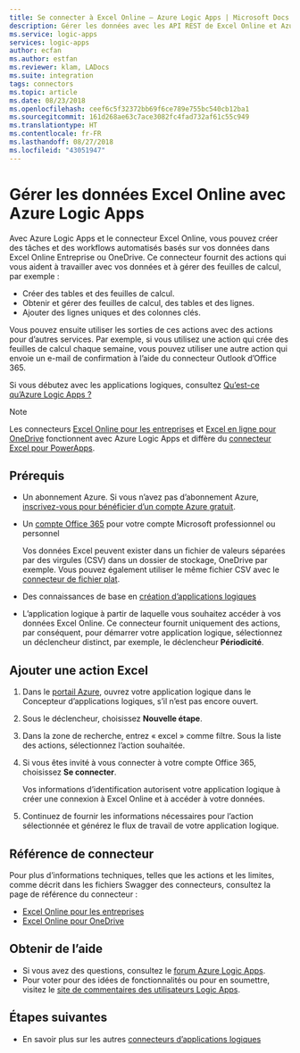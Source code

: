 ```yaml
---
title: Se connecter à Excel Online – Azure Logic Apps | Microsoft Docs
description: Gérer les données avec les API REST de Excel Online et Azure Logic Apps
ms.service: logic-apps
services: logic-apps
author: ecfan
ms.author: estfan
ms.reviewer: klam, LADocs
ms.suite: integration
tags: connectors
ms.topic: article
ms.date: 08/23/2018
ms.openlocfilehash: ceef6c5f32372bb69f6ce789e755bc540cb12ba1
ms.sourcegitcommit: 161d268ae63c7ace3082fc4fad732af61c55c949
ms.translationtype: HT
ms.contentlocale: fr-FR
ms.lasthandoff: 08/27/2018
ms.locfileid: "43051947"
---
```

# <a name="manage-excel-online-data-with-azure-logic-apps"></a>Gérer les données Excel Online avec Azure Logic Apps

Avec Azure Logic Apps et le connecteur Excel Online, vous pouvez créer des tâches et des workflows automatisés basés sur vos données dans Excel Online Entreprise ou OneDrive. Ce connecteur fournit des actions qui vous aident à travailler avec vos données et à gérer des feuilles de calcul, par exemple : 

* Créer des tables et des feuilles de calcul.
* Obtenir et gérer des feuilles de calcul, des tables et des lignes.
* Ajouter des lignes uniques et des colonnes clés.

Vous pouvez ensuite utiliser les sorties de ces actions avec des actions pour d’autres services. Par exemple, si vous utilisez une action qui crée des feuilles de calcul chaque semaine, vous pouvez utiliser une autre action qui envoie un e-mail de confirmation à l’aide du connecteur Outlook d’Office 365.

Si vous débutez avec les applications logiques, consultez [Qu’est-ce qu’Azure Logic Apps ?](../logic-apps/logic-apps-overview.md)

> [!NOTE]
> Les connecteurs [Excel Online pour les entreprises](/connectors/excelonlinebusiness/) et [Excel en ligne pour OneDrive](/connectors/excelonline/) fonctionnent avec Azure Logic Apps et diffère du [connecteur Excel pour PowerApps](/connectors/excel/).

## <a name="prerequisites"></a>Prérequis

* Un abonnement Azure. Si vous n’avez pas d’abonnement Azure, <a href="https://azure.microsoft.com/free/" target="_blank">inscrivez-vous pour bénéficier d’un compte Azure gratuit</a>. 

* Un [compte Office 365](https://www.office.com/) pour votre compte Microsoft professionnel ou personnel 

  Vos données Excel peuvent exister dans un fichier de valeurs séparées par des virgules (CSV) dans un dossier de stockage, OneDrive par exemple. 
  Vous pouvez également utiliser le même fichier CSV avec le [connecteur de fichier plat](../logic-apps/logic-apps-enterprise-integration-flatfile.md).

* Des connaissances de base en [création d’applications logiques](../logic-apps/quickstart-create-first-logic-app-workflow.md)

* L’application logique à partir de laquelle vous souhaitez accéder à vos données Excel Online. Ce connecteur fournit uniquement des actions, par conséquent, pour démarrer votre application logique, sélectionnez un déclencheur distinct, par exemple, le déclencheur **Périodicité**.

## <a name="add-excel-action"></a>Ajouter une action Excel

1. Dans le [portail Azure](https://portal.azure.com), ouvrez votre application logique dans le Concepteur d’applications logiques, s’il n’est pas encore ouvert.

1. Sous le déclencheur, choisissez **Nouvelle étape**.

1. Dans la zone de recherche, entrez « excel » comme filtre. Sous la liste des actions, sélectionnez l’action souhaitée.

1. Si vous êtes invité à vous connecter à votre compte Office 365, choisissez **Se connecter**. 

   Vos informations d’identification autorisent votre application logique à créer une connexion à Excel Online et à accéder à votre données.

1. Continuez de fournir les informations nécessaires pour l’action sélectionnée et générez le flux de travail de votre application logique.

## <a name="connector-reference"></a>Référence de connecteur

Pour plus d’informations techniques, telles que les actions et les limites, comme décrit dans les fichiers Swagger des connecteurs, consultez la page de référence du connecteur :

* [Excel Online pour les entreprises](/connectors/excelonlinebusiness/) 
* [Excel Online pour OneDrive](/connectors/excelonline/) 

## <a name="get-support"></a>Obtenir de l’aide

* Si vous avez des questions, consultez le [forum Azure Logic Apps](https://social.msdn.microsoft.com/Forums/en-US/home?forum=azurelogicapps).
* Pour voter pour des idées de fonctionnalités ou pour en soumettre, visitez le [site de commentaires des utilisateurs Logic Apps](http://aka.ms/logicapps-wish).

## <a name="next-steps"></a>Étapes suivantes

* En savoir plus sur les autres [connecteurs d’applications logiques](../connectors/apis-list.md)
